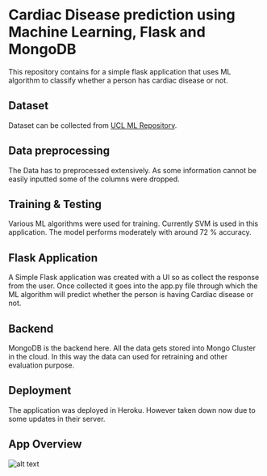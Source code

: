 # Cardiac Disease prediction using Machine Learning, Flask and MongoDB

This repository contains for a simple flask application that uses ML algorithm to classify whether a person has cardiac disease or not. 

## Dataset

Dataset can be collected from [UCL ML Repository](https://archive.ics.uci.edu/ml/datasets/heart+disease).

## Data preprocessing
The Data has to preprocessed extensively. As some information cannot be easily inputted some of the columns were dropped.

## Training & Testing
Various ML algorithms were used for training. Currently SVM is used in this application. The model performs moderately with around 72 % accuracy.

## Flask Application
A Simple Flask application was created with a UI so as collect the response from the user. Once collected it goes into the app.py file through which the ML algorithm will predict whether the person is having Cardiac disease or not.

## Backend
MongoDB is the backend here. All the data gets stored into Mongo Cluster in the cloud. In this way the data can used for retraining and other evaluation purpose.

## Deployment
The application was deployed in Heroku. However taken down now due to some updates in their server.

## App Overview

![alt text](https://github.com/wanderer799/cuddly-succotash/blob/master/app.PNG?raw=true)
